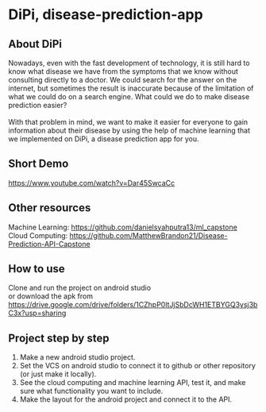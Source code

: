 # DiPi, disease-prediction-app

## About DiPi
Nowadays, even with the fast development of technology, it is still hard to know what disease we have from the symptoms that we know without consulting directly to a doctor. We could search for the answer on the internet, but sometimes the result is inaccurate because of the limitation of what we could do on a search engine. What could we do to make disease prediction easier? <br><br>
With that problem in mind, we want to make it easier for everyone to gain information about their disease by using the help of machine learning that we implemented on DiPi, a disease prediction app for you.

## Short Demo
https://www.youtube.com/watch?v=Dar45SwcaCc

## Other resources
Machine Learning: https://github.com/danielsyahputra13/ml_capstone <br>
Cloud Computing: https://github.com/MatthewBrandon21/Disease-Prediction-API-Capstone 

## How to use
Clone and run the project on android studio <br>or download the apk from https://drive.google.com/drive/folders/1CZhpP0ltJjSbDcWH1ETBYGQ3ysj3bC3x?usp=sharing

## Project step by step
1. Make a new android studio project.
2. Set the VCS on android studio to connect it to github or other repository (or just make it locally).
3. See the cloud computing and machine learning API, test it, and make sure what functionality you want to include.
4. Make the layout for the android project and connect it to the API.
